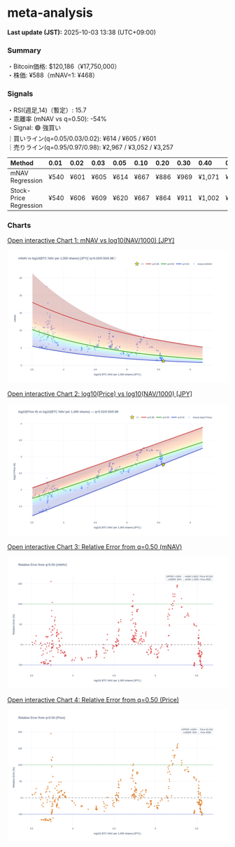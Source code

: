 # meta-analysis


<!--REPORT:START-->
**Last update (JST):** 2025-10-03 13:38 (UTC+09:00)

### Summary
・Bitcoin価格: $120,186（¥17,750,000）  
・株価: ¥588（mNAV=1: ¥468）

### Signals
・RSI(週足,14)（暫定）: 15.7  
・乖離率 (mNAV vs q=0.50): -54%  
・Signal: 🟣 強買い  
｜買いライン(q=0.05/0.03/0.02): ¥614 / ¥605 / ¥601  
｜売りライン(q=0.95/0.97/0.98): ¥2,967 / ¥3,052 / ¥3,257

| Method                 | 0.01   | 0.02   | 0.03   | 0.05   | 0.10   | 0.20   | 0.30   | 0.40   | 0.50   | 0.60   | 0.70   | 0.80   | 0.90   | 0.95   | 0.97   | 0.98   | 0.99   |
|:-----------------------|:-------|:-------|:-------|:-------|:-------|:-------|:-------|:-------|:-------|:-------|:-------|:-------|:-------|:-------|:-------|:-------|:-------|
| mNAV Regression        | ¥540   | ¥601   | ¥605   | ¥614   | ¥667   | ¥886   | ¥969   | ¥1,071 | ¥1,259 | ¥1,450 | ¥1,561 | ¥1,989 | ¥2,664 | ¥2,967 | ¥3,052 | ¥3,257 | ¥3,216 |
| Stock-Price Regression | ¥540   | ¥606   | ¥609   | ¥620   | ¥667   | ¥864   | ¥911   | ¥1,002 | ¥1,117 | ¥1,267 | ¥1,451 | ¥1,888 | ¥2,411 | ¥2,721 | ¥2,668 | ¥2,907 | ¥2,920 |

### Charts
[Open interactive Chart 1: mNAV vs log10(NAV/1000) [JPY]](https://tkzm240.github.io/meta-analysis/fig1.html)

![fig1](assets/fig1.png)

[Open interactive Chart 2: log10(Price) vs log10(NAV/1000) [JPY]](https://tkzm240.github.io/meta-analysis/fig2.html)

![fig2](assets/fig2.png)

[Open interactive Chart 3: Relative Error from q=0.50 (mNAV)](https://tkzm240.github.io/meta-analysis/fig3.html)

![fig3](assets/fig3.png)

[Open interactive Chart 4: Relative Error from q=0.50 (Price)](https://tkzm240.github.io/meta-analysis/fig4.html)

![fig4](assets/fig4.png)
<!--REPORT:END-->
